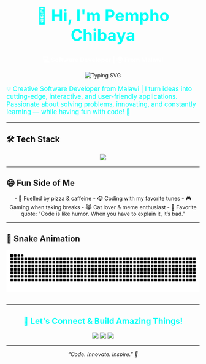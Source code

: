 <div align="center">

<h1 style="font-size: 3em; color:#00fff7;">👋 Hi, I'm Pempho Chibaya</h1>
<h3 style="color:#ffffff;">💻 Software Developer | 🌍 From Malawi</h3>

<p>
<img src="https://readme-typing-svg.herokuapp.com?font=Fira+Code&size=24&pause=1000&width=500&lines=Passionate+About+Python+%26+Java;Full-Stack+Web+%26+Mobile+Developer;Building+Fun+%26+Impactful+Projects;Always+Learning+%F0%9F%8E%93" alt="Typing SVG"/>
</p>



</div>

<p style="color:#00fff7; font-size: 1.2em;">
💡 Creative Software Developer from Malawi | I turn ideas into cutting-edge, interactive, and user-friendly applications. Passionate about solving problems, innovating, and constantly learning — while having fun with code! 🚀
</p>

---

## 🛠️ Tech Stack

<p align="center">
<img src="https://skillicons.dev/icons?i=java,python,django,flutter,php,html,css,js,react,firebase,linux,mysql,postgres" />
</p>

---

## 😄 Fun Side of Me

<p align="center">
- 🍕 Fuelled by pizza & caffeine  
- 🎧 Coding with my favorite tunes  
- 🎮 Gaming when taking breaks  
- 😹 Cat lover & meme enthusiast  
- 🤖 Favorite quote: "Code is like humor. When you have to explain it, it’s bad."
</p>

---



## 🐍 Snake Animation

<div align="center">
<img src="https://raw.githubusercontent.com/Pempho265/Pempho265/output/snake.svg" alt="Snake animation" />

##

</div>


---


<div align="center">
<h2 style="color:#00fff7;">💬 Let's Connect & Build Amazing Things!</h2>
<p>
<a href="https://www.linkedin.com/in/pempho-chibaya"><img src="https://skillicons.dev/icons?i=linkedin" height="50"/></a>
<a href="https://github.com/Pempho265"><img src="https://skillicons.dev/icons?i=github" height="50"/></a>
<a href="https://www.instagram.com/_p3mpho?igsh=MWprMjQzMHI3dGo0ZQ=="><img src="https://skillicons.dev/icons?i=instagram" height="50"/></a>
</p>
</div>

---

<p align="center">
<em>“Code. Innovate. Inspire.” 🌟</em>
</p>
